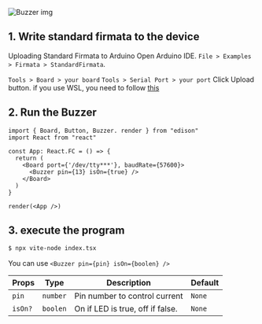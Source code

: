 
![Buzzer img](/img/Buzzer.svg)

## 1. Write standard firmata to the device
Uploading Standard Firmata to Arduino
Open Arduino IDE.
`File > Examples > Firmata > StandardFirmata`.

`Tools > Board > your board`
`Tools > Serial Port > your port`
Click Upload button. if you use WSL, you need to follow [this](/docs/Getting%20Started/How%20to%20WSL.md)


## 2. Run the Buzzer

```tsx title="index.tsx"
import { Board, Button, Buzzer. render } from "edison"
import React from "react"

const App: React.FC = () => {
  return (
    <Board port={'/dev/tty***'}, baudRate={57600}> 
      <Buzzer pin={13} isOn={true} />
    </Board>
  )
}

render(<App />)
```


## 3. execute the program
```bash
$ npx vite-node index.tsx 
```

You can use `<Buzzer pin={pin} isOn={boolen} />`

| Props | Type   | Description      | Default |
|-----------|--------|------------------|---------|
| `pin`      | `number`  | Pin number to control current     | `None` |
| `isOn?`      | `boolen`  | On if LED is true, off if false.    | `None` |


